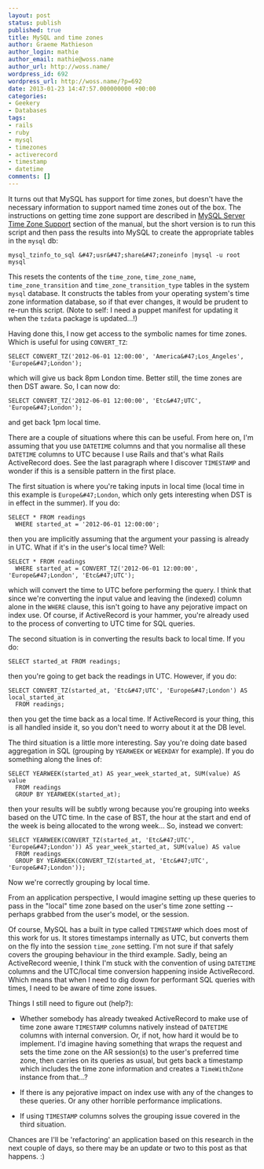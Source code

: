 ```yaml
---
layout: post
status: publish
published: true
title: MySQL and time zones
author: Graeme Mathieson
author_login: mathie
author_email: mathie@woss.name
author_url: http://woss.name/
wordpress_id: 692
wordpress_url: http://woss.name/?p=692
date: 2013-01-23 14:47:57.000000000 +00:00
categories:
- Geekery
- Databases
tags:
- rails
- ruby
- mysql
- timezones
- activerecord
- timestamp
- datetime
comments: []
---
```

It turns out that MySQL has support for time zones, but doesn't have the necessary information to support named time zones out of the box. The instructions on getting time zone support are described in [MySQL Server Time Zone Support](http:&#47;&#47;dev.mysql.com&#47;doc&#47;refman&#47;5.5&#47;en&#47;time-zone-support.html) section of the manual, but the short version is to run this script and then pass the results into MySQL to create the appropriate tables in the `mysql` db:

    mysql_tzinfo_to_sql &#47;usr&#47;share&#47;zoneinfo |mysql -u root mysql

This resets the contents of the `time_zone`, `time_zone_name`, `time_zone_transition` and `time_zone_transition_type` tables in the system `mysql` database. It constructs the tables from your operating system's time zone information database, so if that ever changes, it would be prudent to re-run this script. (Note to self: I need a puppet manifest for updating it when the `tzdata` package is updated...!)

Having done this, I now get access to the symbolic names for time zones. Which is useful for using `CONVERT_TZ`:

    SELECT CONVERT_TZ('2012-06-01 12:00:00', 'America&#47;Los_Angeles', 'Europe&#47;London');

which will give us back 8pm London time. Better still, the time zones are then DST aware. So, I can now do:

    SELECT CONVERT_TZ('2012-06-01 12:00:00', 'Etc&#47;UTC', 'Europe&#47;London');

and get back 1pm local time.

There are a couple of situations where this can be useful. From here on, I'm assuming that you use `DATETIME` columns and that you normalise all these `DATETIME` columns to UTC because I use Rails and that's what Rails ActiveRecord does. See the last paragraph where I discover `TIMESTAMP` and wonder if this is a sensible pattern in the first place.

The first situation is where you're taking inputs in local time (local time in this example is `Europe&#47;London`, which only gets interesting when DST is in effect in the summer). If you do:

    SELECT * FROM readings
      WHERE started_at = '2012-06-01 12:00:00';

then you are implicitly assuming that the argument your passing is already in UTC. What if it's in the user's local time? Well:

    SELECT * FROM readings
      WHERE started_at = CONVERT_TZ('2012-06-01 12:00:00', 'Europe&#47;London', 'Etc&#47;UTC');

which will convert the time to UTC before performing the query. I think that since we're converting the input value and leaving the (indexed) column alone in the `WHERE` clause, this isn't going to have any pejorative impact on index use. Of course, if ActiveRecord is your hammer, you're already used to the process of converting to UTC time for SQL queries.

The second situation is in converting the results back to local time. If you do:

    SELECT started_at FROM readings;

then you're going to get back the readings in UTC. However, if you do:

    SELECT CONVERT_TZ(started_at, 'Etc&#47;UTC', 'Europe&#47;London') AS local_started_at
      FROM readings;

then you get the time back as a local time. If ActiveRecord is your thing, this is all handled inside it, so you don't need to worry about it at the DB level.

The third situation is a little more interesting. Say you're doing date based aggregation in SQL (grouping by `YEARWEEK` or `WEEKDAY` for example). If you do something along the lines of:

    SELECT YEARWEEK(started_at) AS year_week_started_at, SUM(value) AS value
      FROM readings
      GROUP BY YEARWEEK(started_at);

then your results will be subtly wrong because you're grouping into weeks based on the UTC time. In the case of BST, the hour at the start and end of the week is being allocated to the wrong week&hellip; So, instead we convert:

    SELECT YEARWEEK(CONVERT_TZ(started_at, 'Etc&#47;UTC', 'Europe&#47;London')) AS year_week_started_at, SUM(value) AS value
      FROM readings
      GROUP BY YEARWEEK(CONVERT_TZ(started_at, 'Etc&#47;UTC', 'Europe&#47;London'));

Now we're correctly grouping by local time.

From an application perspective, I would imagine setting up these queries to pass in the "local" time zone based on the user's time zone setting -- perhaps grabbed from the user's model, or the session.

Of course, MySQL has a built in type called `TIMESTAMP` which does most of this work for us. It stores timestamps internally as UTC, but converts them on the fly into the session `time_zone` setting. I'm not sure if that safely covers the grouping behaviour in the third example. Sadly, being an ActiveRecord weenie, I think I'm stuck with the convention of using `DATETIME` columns and the UTC&#47;local time conversion happening inside ActiveRecord. Which means that when I need to dig down for performant SQL queries with times, I need to be aware of time zone issues.

Things I still need to figure out (help?):

* Whether somebody has already tweaked ActiveRecord to make use of time zone aware `TIMESTAMP` columns natively instead of `DATETIME` columns with internal conversion. Or, if not, how hard it would be to implement. I'd imagine having something that wraps the request and sets the time zone on the AR session(s) to the user's preferred time zone, then carries on its queries as usual, but gets back a timestamp which includes the time zone information and creates a `TimeWithZone` instance from that...?

* If there is any pejorative impact on index use with any of the changes to these queries. Or any other horrible performance implications.

* If using `TIMESTAMP` columns solves the grouping issue covered in the third situation.

Chances are I'll be 'refactoring' an application based on this research in the next couple of days, so there may be an update or two to this post as that happens. :)
